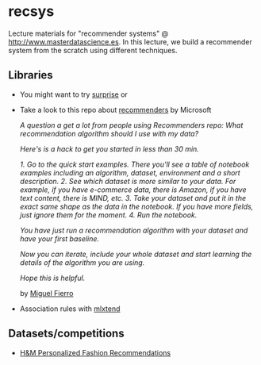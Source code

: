 # recsys
Lecture materials for "recommender systems" @ http://www.masterdatascience.es. In this lecture, we build a recommender system from the scratch using different techniques.

## Libraries
- You might want to try [surprise](http://surpriselib.com) or
- Take a look to this repo about [recommenders](https://github.com/Microsoft/Recommenders) by Microsoft

  
  *A question a get a lot from people using Recommenders repo: What recommendation algorithm should 
  I use with my data?* 

  *Here's is a hack to get you started in less than 30 min.*

  *1. Go to the quick start examples. There you'll see a table of notebook examples including an algorithm, dataset, environment and a short description.*
  *2. See which dataset is more similar to your data. For example, if you have e-commerce data, there is Amazon, if you have text content, there is MIND, etc.*
  *3. Take your dataset and put it in the exact same shape as the data in the notebook. If you have more fields, just ignore them for the moment.*
  *4. Run the notebook.*

  *You have just run a recommendation algorithm with your dataset and have your first baseline.*

  *Now you can iterate, include your whole dataset and start learning the details of the algorithm you are using.*

  *Hope this is helpful.*
  
  by [Miguel Fierro](https://miguelgfierro.com)

- Association rules with [mlxtend](http://rasbt.github.io/mlxtend/user_guide/frequent_patterns/association_rules/)

## Datasets/competitions

- [H&M Personalized Fashion Recommendations](https://www.kaggle.com/c/h-and-m-personalized-fashion-recommendations)
